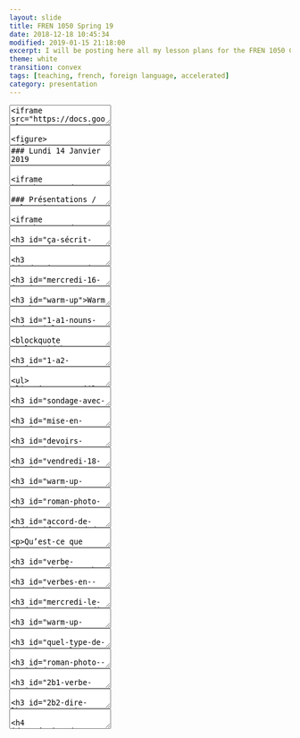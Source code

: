 ```yaml
---
layout: slide
title: FREN 1050 Spring 19 
date: 2018-12-18 10:45:34
modified: 2019-01-15 21:18:00 
excerpt: I will be posting here all my lesson plans for the FREN 1050 Course 
theme: white
transition: convex
tags: [teaching, french, foreign language, accelerated]
category: presentation
---
```


<!-- Introduction  -->
<section data-markdown>
	<textarea data-template>
<iframe src="https://docs.google.com/presentation/d/e/2PACX-1vQJ14eyRBDT_Qzpk5n7CvRuYEw-wX4-xrzHqTFUA3O69O-kRAbD4le-GCV6OnEiPgQchwOY-92tRkuD/embed?start=false&loop=false&delayms=3000" frameborder="0" width="760" height="600" allowfullscreen="true" mozallowfullscreen="true" webkitallowfullscreen="true"></iframe>
  </textarea>
</section>

<!-- Syllabus -->
<section data-markdown>
<textarea data-template>

<figure>
<iframe src="https://docs.google.com/document/d/e/2PACX-1vRiWSqUlGU-u3M4ChF8TFOifBUNfeXX5LyitMFXzYnK0m0x1_rxvQVOu0eccWxEPVkOWhJowOm_nfwa/pub?embedded=true" width="100%" height="600" frameborder="0" scrolling="yes"></iframe>
<figcaption><a href="https://docs.google.com/document/d/e/2PACX-1vRiWSqUlGU-u3M4ChF8TFOifBUNfeXX5LyitMFXzYnK0m0x1_rxvQVOu0eccWxEPVkOWhJowOm_nfwa/pub">Syllabus</a></figcaption>
</figure>

</textarea>
</section>

<!-- Agenda 14 Janvier -->
<section data-markdown>
  <textarea data-template>
### Lundi 14 Janvier 2019 

- Attendance & Dictée diagnostique (collect Student Information Sheets)
- [Daily Self-Tracker and Meditation](/blog/2018/FREN-1050-SPRING-19/#/3)
- Unité 1: 
  -  [Présentations / Salutations](/blog/2018/FREN-1050-SPRING-19/#/4)
  - Roman photo 1A.1 (regarder, vrai ou faux, complétez) 
  - [Tu _vs._ vous](/blog/2018/FREN-1050-SPRING-19/#/5)
  - [Ça s’écrit comment ?](/blog/2018/FREN-1050-SPRING-19/#/6)
- Q & A

  </textarea>
</section>


<!-- Daily Self-Tracker -->

<section data-markdown>

  <textarea data-template>

<iframe src="https://docs.google.com/forms/d/e/1FAIpQLSfLSrDxFlMPhgJSL3hQLW-zNmNB3Dgr9p4Df4fOlGRfG6_79w/viewform?embedded=true" width="640" height="738" frameborder="0" marginheight="0" marginwidth="0">Loading...</iframe>  

  </textarea>
</section>


<section data-markdown>

  <textarea data-template>
  
### Présentations / Salutations 

  > – Bonjour, je m’appelle… <!-- .element: class="fragment" data-fragment-index="1" --> 

  > – Comment t’appelles-tu ? <!-- .element: class="fragment" data-fragment-index="2" -->  

  > – Est-ce tu es étudiant ou prof ? <!-- .element: class="fragment" data-fragment-index="3" -->
  </textarea>
</section>

<!-- Tu vs. vous -->
  <section data-markdown>
    <textarea>

<iframe src="https://docs.google.com/presentation/d/e/2PACX-1vTGFVLEWr6eb6QTvDQ5x8PmXPOMmzZFSE4bUT96Ps62T9AyvLaB3TobJJWc9BzpOG9dCY_ewYMloou-/embed?start=false&loop=false&delayms=3000" frameborder="0" width="760" height="600" allowfullscreen="true" mozallowfullscreen="true" webkitallowfullscreen="true"></iframe>

</textarea>
</section>

<!-- Ça s’écrit comment ? (p. 5)   -->
<section data-markdown>
<textarea data-template>

### Ça s’écrit comment ? (p. 5)

forêt, numéro, français, différence, intelligent 

</textarea>
</section>



<!-- Devoirs  -->
<section data-markdown>
<textarea data-template>

### Devoirs

- Populate the Supersite and do the HW
- Study: Structures 1A.1 & 1A.2 & watch tutorials on Supersite
- Download and save the [self-evaluation tracker](https://goo.gl/forms/wH5UmiOi8eAwJJGO2). 

</textarea>
</section>


<!-- Agenda 16 Janvier -->
<section data-markdown>
  <textarea data-template>

### Mercredi 16 Janvier 2019 (Unité 1A)

- Warm up
- 1A.1 Nouns and articles & Mise en pratique p. 12 - 13 
- 1A.2 Numéros & Mise en pratique p. 16 - 17
- Attendance  
- Devoirs
  
  </textarea>
</section>

<!-- Warm up -->
<section data-markdown>
  <textarea data-template>

### Warm up

Meet & Greet 

</textarea>
</section>

<!-- 1A.1 Nouns & Articles  -->
<section data-markdown>
  <textarea data-template>

### 1 A.1 Nouns and articles

<blockquote style="width:100%">
Bonjour, je m’appelle Spyridon (Spyros) Simotas.  
Je suis étudiant et prof de Français à l’université de Virginie.  
<br>
J’aime **la** <!-- .element: class="fragment" data-fragment-index="1" --> littérature, **la** <!-- .element: class="fragment" data-fragment-index="2" --> technologie, **les** <!-- .element: class="fragment" data-fragment-index="3" --> bananes, et **le** <!-- .element: class="fragment" data-fragment-index="4" --> yoga. Sur la table il y a **un** <!-- .element: class="fragment" data-fragment-index="5" --> ordinateur, mais dans **le** <!-- .element: class="fragment" data-fragment-index="6" --> sac il y a **un** <!-- .element: class="fragment" data-fragment-index="7" --> livre, **un** <!-- .element: class="fragment" data-fragment-index="8" --> cahier, **une** <!-- .element: class="fragment" data-fragment-index="9" --> trousse et dans **la** <!-- .element: class="fragment" data-fragment-index="10" --> trousse il y a **des** <!-- .element: class="fragment" data-fragment-index="11" --> stylos!</blockquote>
-->
</textarea>
</section>

<!-- 1A.1 Nouns & Articles mise en pratique -->
<section data-markdown>
  <textarea data-template>

<blockquote style="width:100%">
Et toi, comment t’appelles tu?  
Qu’est-ce que tu aimes?  
Qu’est-ce qu’il y a sur la table?  
Combien de livres / cahiers / stylos il y a dans le sac?  
</blockquote>

<hr>

- Mise en pratique p. 12 et p. 13  
 - Les singuliers et les pluriels 
 - L’université 
 - Identifiez (avec un partenaire) 

</textarea>
</section>

<!-- 1 A.2 Numéros -->
<section data-markdown>
  <textarea data-template>

### 1 A.2 Numéros 

Combien de pages il y a dans l’unité 1 du livre ?  <!-- .element: class="fragment" data-fragment-index="1" -->  

Il y a 44 pages. <!-- .element: class="fragment" data-fragment-index="2" -->   

-->

</textarea>
</section>

<!-- 1 A.2 Numéros -->
<section data-markdown>
  <textarea data-template>

- Qu’est-ce qu’il y a sur la page trente-neuf?  
- Qu’est-ce qu’il y a sur la page douze?  
- Qu’est-ce qu’il y a sur la page vingt et un?  
- Qu’est-ce qu’il y a sur la page trente-trois?  
- Qu’est-ce qu’il y a sur la page treize?  
- Qu’est-ce qu’il y a sur la page quinze?  

--> 

</textarea>
</section>

<!-- Sondage, avec un partenaire -->
<section data-markdown>
  <textarea data-template>

### Sondage (avec un partenaire) 

- Combien d’étudiants il y a dans la salle?  
- Combien de filles il y a dans la salle?  
- Combien de garçons?  
- Combien d’étudiants de 1re année?  
- Combien d’étudiant de 2e année?  
- Combien d’étudiant de 3e année?  
- Combien d’étudiant de 4e année?  
-->

</textarea>
</section>

<!-- Mise en pratique -->
<section data-markdown>
  <textarea data-template>

 ### Mise en pratique p. 16 - 17:  

- Il y a combien de? 
- Numéros de téléphone… 
- Contradiction (expliquer “il n’y a pas de / d’ ” )

</textarea>
</section>

<!-- Devoirs -->
<section data-markdown>
  <textarea data-template>

### Devoirs

1. Supersite HW 
2. Study pages 20 - 33 

</textarea>
</section>

<!-- Vendredi 18 Janvier 2019 (Unité 1B) -->
<section data-markdown>
  <textarea data-template>

### Vendredi 18 Janvier 2019 (Unité 1B & 2A.1)

- 2-min meditation  
- Warm up  
- Roman photo 1B & Adjectifs  
- Verbe _être_ & accord  
- Verbes en -er  

</textarea>
</section>

<!-- 2. Warm Up -->
<section data-markdown>
  <textarea data-template>

### Warm up 
- Qu’est-ce qu’il y a dans la salle?  
- Qu’est-ce qu’il y a dans le sac?  
- Qu’est-ce qu’il y a sur ta table?  
- Qu’est-ce qu’il y a à la librairie?
- Qu’est-ce qu’il y a à la bibliothèque?  

- - - 

### Activités p. 21 

- Écoutez
- Chassez l’intrus 

</textarea>
</section>

<!-- Roman photo 1B -->
<section data-markdown>
  <textarea data-template>

### Roman photo 1B 
- Visionnage 
 - Attention aux adjectifs. Écoutez bien et notez les adjectifs. 
- Après le visionnage 
 - Partage des adjectifs notés?  
 - Masculin ou féminin?  
- Activités 
 - Identifiez 
 - Complétez 
   
</textarea>
</section>

<!-- Accord de l'adjectif -->
<section data-markdown>
  <textarea data-template>

### Accord de l'adjectif 

> L’adjectif s’accorde en genre et en nombre avec son nom.  

- Est-ce que tu es américain?  
- Est-ce que vous êtes japonais?  
- Est-ce qu’ils sont occupés?  
- Est-ce qu’elle est optimiste?  
- Est-ce qu’elles sont timides?  

</textarea>
</section>

<!-- pronoms -->
<section data-markdown>
  <textarea data-template>


Qu’est-ce que c’est ?  
`tu, vous, ils, elle, elles`  

  


</textarea>
</section>
 

<section data-markdown>
  <textarea data-template>

### Verbe être 

- Problème de mémoire… Comment conjuguer le verbe être?
- [verbe être - accord](https://www.youtube.com/watch?v=JxYaUXcH-Uo)
- Activités p. 30 - 31  
 - Pascal répète  
 - Assemblez  
 - Qui est-ce ?  
 - Les nationalités p. 34  

<!-- SPEAKER NOTES -->
<aside class="notes">
J'ai un trou de mémoire, j'ai oublié comment conjuguer le verbe être. Demande à un volontaire de venir le conjuguer au tableau. Toute la classe regarde et corrige. (Remercie l’étudiant pour le rafraîchissement de mémoire).  
</aside>
<!-- END SPEAKER NOTES -->

</textarea>
</section>

<!-- -er verbes -->
<section data-markdown>
  <textarea data-template>

### Verbes en -er 

- [Verbes en -er](https://docs.google.com/presentation/d/e/2PACX-1vQWZyJ2VICeq82l8uCxgv9FCgawhqWYUX_XVIGaoZ98cbtU39z79CMC3dtMMO2nMWUcocwCAkyIPg8t/pub?start=false&loop=false&delayms=3000)  

- Activités 
 - Le verbe logique p. 56
 - Un sondage p. 57 
 - Lab Manual: Changez 

</textarea>
</section>

<!-- Wed Jan 23 -->
<section data-markdown>
  <textarea data-template>

### Mercredi, le 23 Janvier   

- 2-min meditation  
- Papaoutai
- Roman Photo 2B
- Former des questions & négations
- Verbe Avoir & dire l'heure
- E-portfolios création & rédaction d'un profil 

</textarea>
</section>

<!-- Warm Up Papaoutai  -->
<section data-markdown>
  <textarea data-template>

### Warm up

Regardez la vidéo et expliquez le titre de la chanson: ["Papaoutai"](https://www.youtube.com/watch?v=oiKj0Z_Xnjc&frags=pl%2Cwn)

- Est-ce que le titre de la chanson est une question?  
- Qu’est-ce qu’on cherche dans cette chanson?  
- Quelles autres façons il y a pour former la question?  
- Trois étudiants montrent au tableau les trois façons de poser une question en français.  
- Quelles sont les questions que vous connaissez? 

</textarea>
</section>

<!-- Quel type de question -->
<section data-markdown>
  <textarea data-template>

### Quel type de question? 

- Comment t’appelles tu ? 
- Tu es de quelle origine ?  
- Quel est ton numéro de téléphone ?  
- Qu’est-ce que tu aimes ? 

</textarea>
</section>

<!-- Roman Photo 2B  -->
<section data-markdown>
  <textarea data-template>

### Roman photo & Activités 
- Visionnage
- Vrai ou faux 
- Répondez 
- À vous ! 

</textarea>
</section>


<!-- Verbe avoir  -->
<section data-markdown>
  <textarea data-template>

### 2B.1 Verbe avoir au présent 

- Est-ce que tu peur de ton prof de français?  
- Est-ce que tu as chaud / froid dans la classe?  
- Est-ce que vous avez un examen demain?  
- Est-ce vous avez beaucoup de cours ce semestre?  

- Mise en pratique  
 - Besoins p. 75  
 - Interview p. 75  

</textarea>
</section>

<!-- Dire l'heure  -->
<section data-markdown>
  <textarea data-template>

### 2B.2 Dire l’heure 

- À quelle heure tu regardes la télé?  
- À quelle heure tu manges?  
- À quelle heure tu es au lit?  
- À quelle heure tu es à la bibliothèque ?  
- À quelle heure tu parles à tes parents au téléphone ?  

- Mise en pratique 
 - Quelle heure est-il? p.78
 - Où es-tu?  p.79 

</textarea>
</section>

<!-- Redaction du profil de e-portfolio -->
<section data-markdown>
  <textarea data-template>

#### Création du e-portfolio & rédaction de la rubrique “mon profil”

1. Montrer aux étudiant comment créer un e-portfolio. 
2. Rédiger un profil 
  - Modèle 1 : p. 87 + tableau 
  - Modèle 2 : [Profile site de rencontres](https://docs.google.com/presentation/d/e/2PACX-1vRcnJwlmhB4e1umCaX-QgoaTr9PFAK56kuQobG9w564t2YPkiKjBjKKHA9B8vbWoqCuIYAF-o2M60gX/pub?start=false&loop=false&delayms=3000) 
3. Rédaction ⏱  
 - Inclure au moins une négation  
 - Inclure une question  
4. Partage en classe et téléchargement du profil sur le e-portfolio.

</textarea>
</section> 


<!-- <section data-markdown>
  <textarea data-template>


</textarea>
</section> -->
